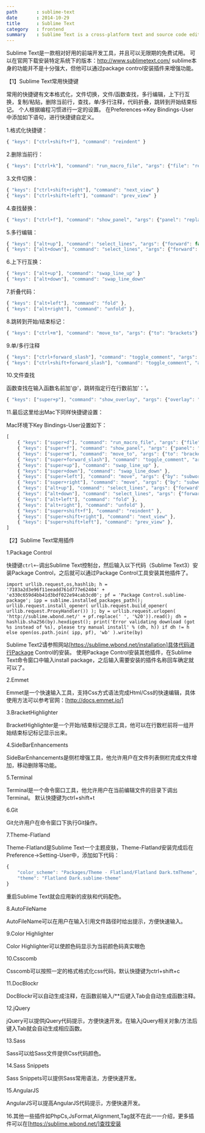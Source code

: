 ```yaml
---
path       : sublime-text
date       : 2014-10-29
title      : Sublime Text
category   : frontend
summary    : Sublime Text is a cross-platform text and source code editor with a Python application programming interface.
---
```

Sublime Text是一款相对好用的前端开发工具，并且可以无限期的免费试用。
可以在官网下载安装特定系统下的版本：http://www.sublimetext.com/
sublime本身的功能并不是十分强大，但他可以通过package control安装插件来增强功能。

【1】Sublime Text常用快捷键

常用的快捷键有文本格式化，文件切换，文件/函数查找，多行编辑，上下行互换，复制/粘贴，删除当前行，查找，单/多行注释，代码折叠，跳转到开始结束标记。
个人根据编程习惯进行一定的设置。
在Preferences->Key Bindings-User中添加如下语句，进行快捷键自定义。

1.格式化快捷键：

```javascript
{ "keys": ["ctrl+shift+f"], "command": "reindent" }
```

2.删除当前行：

```javascript
{ "keys": ["ctrl+k"], "command": "run_macro_file", "args": {"file": "res://Packages/Default/Delete Line.sublime-macro"} }
```

3.文件切换：
 

```javascript
{ "keys": ["ctrl+shift+right"], "command": "next_view" }
{ "keys": ["ctrl+shift+left"], "command": "prev_view" }
```

4.查找替换：
 

```javascript
{ "keys": ["ctrl+f"], "command": "show_panel", "args": {"panel": "replace", "reverse": false} }
```

5.多行编辑：
   

```javascript
{ "keys": ["alt+up"], "command": "select_lines", "args": {"forward": false} }
{ "keys": ["alt+down"], "command": "select_lines", "args": {"forward": true} }
```

6.上下行互换：
   

```javascript
{ "keys": ["alt+up"], "command": "swap_line_up" }
{ "keys": ["alt+down"], "command": "swap_line_down" 
```

7.折叠代码： 
 

```javascript
{ "keys": ["alt+left"], "command": "fold" },
{ "keys": ["alt+right"], "command": "unfold" },
```

8.跳转到开始/结束标记：
  

```javascript
{ "keys": ["ctrl+m"], "command": "move_to", "args": {"to": "brackets"} },
```

9.单/多行注释
  

```javascript
{ "keys": ["ctrl+forward_slash"], "command": "toggle_comment", "args": { "block": false } },
{ "keys": ["ctrl+shift+forward_slash"], "command": "toggle_comment", "args": { "block": true } },
```

10.文件查找

函数查找在输入函数名前加'@'，跳转指定行在行数前加'：'。

```javascript
{ "keys": ["super+p"], "command": "show_overlay", "args": {"overlay": "goto", "show_files": true} },
```



11.最后这里给出Mac下同样快捷键设置：

Mac环境下Key Bindings-User设置如下：

```javascript
[
    { "keys": ["super+d"], "command": "run_macro_file", "args": {"file": "res://Packages/Default/Delete Line.sublime-macro"} },
    { "keys": ["super+f"], "command": "show_panel", "args": {"panel": "replace", "reverse": false} },
    { "keys": ["super+m"], "command": "move_to", "args": {"to": "brackets"} },
    { "keys": ["super+forward_slash"], "command": "toggle_comment", "args": { "block": false } },
    { "keys": ["super+up"], "command": "swap_line_up" },
    { "keys": ["super+down"], "command": "swap_line_down" },
    { "keys": ["super+left"], "command": "move", "args": {"by": "subwords", "forward": false} },
    { "keys": ["super+right"], "command": "move", "args": {"by": "subword_ends", "forward": true} },
    { "keys": ["alt+up"], "command": "select_lines", "args": {"forward": false} },
    { "keys": ["alt+down"], "command": "select_lines", "args": {"forward": true} },
    { "keys": ["alt+left"], "command": "fold" },
    { "keys": ["alt+right"], "command": "unfold" },
    { "keys": ["super+shift+f"], "command": "reindent" },
    { "keys": ["super+shift+right"], "command": "next_view" },
    { "keys": ["super+shift+left"], "command": "prev_view" },
]
```

【2】Sublime Text常用插件

1.Package Control

快捷键`ctrl+~`调出Sublime Text控制台，然后输入以下代码（Sublime Text3）安装Package Control，之后就可以通过Package Control工具安装其他插件了。

```
import urllib.request,os,hashlib; h = '7183a2d3e96f11eeadd761d777e62404' + 'e330c659d4bb41d3bdf022e94cab3cd0'; pf = 'Package Control.sublime-package'; ipp = sublime.installed_packages_path(); urllib.request.install_opener( urllib.request.build_opener( urllib.request.ProxyHandler()) ); by = urllib.request.urlopen( 'http://sublime.wbond.net/' + pf.replace(' ', '%20')).read(); dh = hashlib.sha256(by).hexdigest(); print('Error validating download (got %s instead of %s), please try manual install' % (dh, h)) if dh != h else open(os.path.join( ipp, pf), 'wb' ).write(by)
```

Sublime Text2请参照网站[https://sublime.wbond.net/installation]具体代码进行Package Control的安装。
使用Package Control安装其他插件，在Sublime Text命令窗口中输入install package，之后输入需要安装的插件名称回车确定就可以了。


2.Emmet

Emmet是一个快速输入工具，支持Css方式语法完成Html/Css的快速编辑，具体使用方法可以参考官网：[http://docs.emmet.io/]
     
3.BracketHighlighter

BracketHighlighter是一个开始/结束标记提示工具，他可以在行数栏前将一组开始结束标记标记显示出来。
     
4.SideBarEnhancements

SideBarEnhancements是侧栏增强工具，他允许用户在文件列表侧栏完成文件增加，移动删除等功能。
     
5.Terminal

Terminal是一个命令窗口工具，他允许用户在当前编辑文件的目录下调出Terminal。
默认快捷键为ctrl+shift+t

6.Git

Git允许用户在命令窗口下执行Git操作。
     
7.Theme-Flatland

Theme-Flatland是Sublime Text一个主题皮肤，Theme-Flatland安装完成后在Preference->Setting-User中，添加如下代码：

```javascript
{
    "color_scheme": "Packages/Theme - Flatland/Flatland Dark.tmTheme",
    "theme": "Flatland Dark.sublime-theme"
}
```

重启Sublime Text就会应用新的皮肤和代码配色。

8.AutoFileName

AutoFileName可以在用户在输入引用文件路径时给出提示，方便快速输入。

9.Color Highlighter

Color Highlighter可以使颜色码显示为当前颜色码真实眼色

10.Csscomb

Csscomb可以按照一定的格式格式化css代码，默认快捷键为ctrl+shift+c

11.DocBlockr

DocBlockr可以自动生成注释，在函数前输入/**后键入Tab会自动生成函数注释。

12.jQuery

jQuery可以提供jQuery代码提示，方便快速开发。在输入jQuery相关对象/方法后键入Tab就会自动生成相应函数。

13.Sass

Sass可以给Sass文件提供Css代码颜色。

14.Sass Snippets

Sass Snippets可以提供Sass常用语法，方便快速开发。

15.AngularJS

AngularJS可以提高AngularJS代码提示，方便快速开发。

16.其他一些插件如PhpCs,JsFormat,Alignment,Tag就不在此一一介绍，更多插件可以在[https://sublime.wbond.net/]查找安装



[https://sublime.wbond.net/installation]: https://sublime.wbond.net/installation
[http://docs.emmet.io/]: http://docs.emmet.io/
[https://sublime.wbond.net/]: https://sublime.wbond.net/








